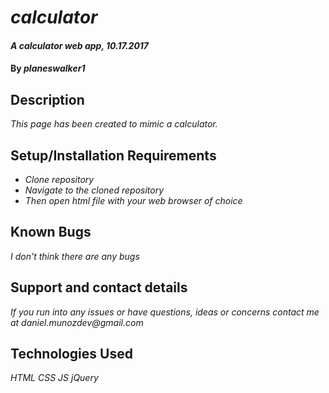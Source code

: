 # _calculator_

#### _A calculator web app, 10.17.2017_

#### By _**planeswalker1**_

## Description

_This page has been created to mimic a calculator._

## Setup/Installation Requirements

* _Clone repository_
* _Navigate to the cloned repository_
* _Then open html file with your web browser of choice_

## Known Bugs

_I don't think there are any bugs_

## Support and contact details

_If you run into any issues or have questions, ideas or concerns contact me at daniel.munozdev@gmail.com_

## Technologies Used

_HTML_
_CSS_
_JS_
_jQuery_
